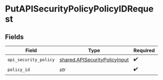 # PutAPISecurityPolicyPolicyIDRequest


## Fields

| Field                                                                          | Type                                                                           | Required                                                                       | Description                                                                    |
| ------------------------------------------------------------------------------ | ------------------------------------------------------------------------------ | ------------------------------------------------------------------------------ | ------------------------------------------------------------------------------ |
| `api_security_policy`                                                          | [shared.APISecurityPolicyInput](../../models/shared/apisecuritypolicyinput.md) | :heavy_check_mark:                                                             | N/A                                                                            |
| `policy_id`                                                                    | *str*                                                                          | :heavy_check_mark:                                                             | N/A                                                                            |